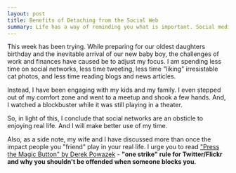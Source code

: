 ```yaml
---
layout: post
title: Benefits of Detaching from the Social Web
summary: Life has a way of reminding you what is important. Social media has everyone fooled. While we believe we are building stronger relationships with eachother, we are actually weaking the relationships that are the most important to us.
---
```


This week has been trying. While preparing for our oldest daughters birthday and the inevitable arrival of our new baby boy, the challenges of work and finances have caused be to adjust my focus. I am spending less time on social networks, less time tweeting, less time "liking" irresistable cat photos, and less time reading blogs and news articles.

Instead, I have been engaging with my kids and my family. I even stepped out of my comfort zone and went to a meetup and shook a few hands. And, I watched a blockbuster while it was still playing in a theater.

So, in light of this, I conclude that social networks are an obsticle to enjoying real life. And I will make better use of my time.

Also, as a side note, my wife and I have discussed more than once the impact people you "friend" play in your real life. I urge you to read ["Press the Magic Button" by Derek Powazek](http://powazek.com/posts/2522) - **"one strike" rule for Twitter/Flickr and why you shouldn't be offended when someone blocks you.**